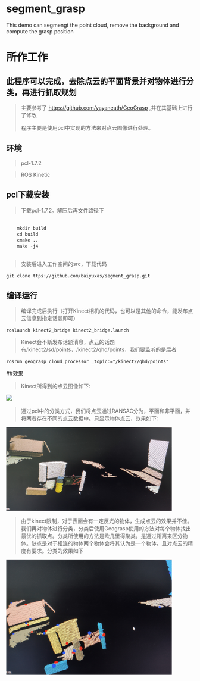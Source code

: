 # segment_grasp
This demo can segmengt the point cloud, remove the background and compute the grasp position
# 所作工作

## 此程序可以完成，去除点云的平面背景并对物体进行分类，再进行抓取规划

> 主要参考了 https://github.com/yayaneath/GeoGrasp ,并在其基础上进行了修改
>
> 程序主要是使用pcl中实现的方法来对点云图像进行处理。
## 环境
> pcl-1.7.2

> ROS Kinetic
## pcl下载安装
> 下载pcl-1.7.2。解压后再文件路径下

```

    mkdir build
    cd build 
    cmake ..
    make -j4
    
```

> 安装后进入工作空间的src，下载代码 

```
git clone ttps://github.com/baiyuxas/segment_grasp.git
```
## 编译运行
> 编译完成后执行（打开Kinect相机的代码，也可以是其他的命令，能发布点云信息到指定话题即可）

```
roslaunch kinect2_bridge kinect2_bridge.launch
```

> Kinect会不断发布话题消息，点云的话题有/kinect2/sd/points，/kinect2/qhd/points，我们要监听的是后者

```
rosrun geograsp cloud_processor _topic:="/kinect2/qhd/points"
```


##效果
> Kinect所得到的点云图像如下:

<img src="/1.jpg" width="445"> 

> 通过pcl中的分类方式，我们将点云通过RANSAC分为，平面和非平面，并将两者存在不同的点云数据中。只显示物体点云，效果如下:

<img src="/2.jpg" width="445">

> 由于kinect限制，对于表面会有一定反光的物体，生成点云的效果并不佳。我们再对物体进行分类，分类后使用Geograsp使用的方法对每个物体找出最优的抓取点。分类所使用的方法是欧几里得聚类。是通过距离来区分物体。缺点是对于相连的物体两个物体会将其认为是一个物体。且对点云的精度有要求。分类的效果如下

<img src="/3.jpg" width="445">
